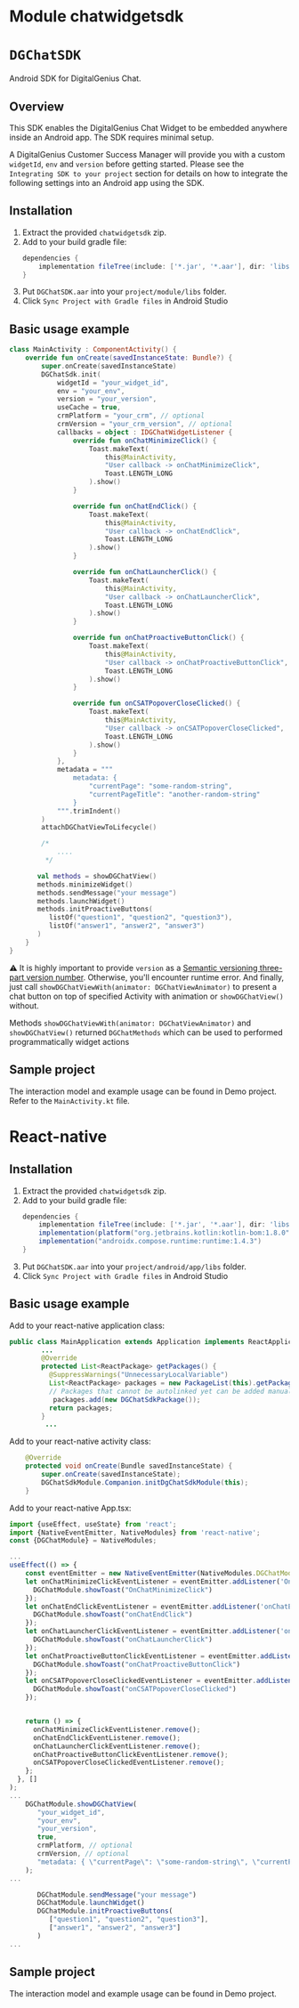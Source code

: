 # Module chatwidgetsdk

# ``DGChatSDK``

Android SDK for DigitalGenius Chat.

## Overview
This SDK enables the DigitalGenius Chat Widget to be embedded anywhere inside an Android app.
The SDK requires minimal setup.

A DigitalGenius Customer Success Manager will provide you with a custom `widgetId`, `env` and `version` before getting started.
Please see the `Integrating SDK to your project` section for details on how to integrate the following settings into an Android app using the SDK.

## Installation

1. Extract the provided `chatwidgetsdk` zip.
2. Add to your build gradle file:
    ```Groovy
    dependencies {
        implementation fileTree(include: ['*.jar', '*.aar'], dir: 'libs')
    }
    ```
3. Put `DGChatSDK.aar` into your `project/module/libs` folder.
4. Click `Sync Project with Gradle files` in Android Studio

## Basic usage example

```Kotlin
class MainActivity : ComponentActivity() {
    override fun onCreate(savedInstanceState: Bundle?) {
        super.onCreate(savedInstanceState)
        DGChatSdk.init(
            widgetId = "your_widget_id",
            env = "your_env",
            version = "your_version",
            useCache = true,
            crmPlatform = "your_crm", // optional
            crmVersion = "your_crm_version", // optional
            callbacks = object : IDGChatWidgetListener {
                override fun onChatMinimizeClick() {
                    Toast.makeText(
                        this@MainActivity,
                        "User callback -> onChatMinimizeClick",
                        Toast.LENGTH_LONG
                    ).show()
                }

                override fun onChatEndClick() {
                    Toast.makeText(
                        this@MainActivity,
                        "User callback -> onChatEndClick",
                        Toast.LENGTH_LONG
                    ).show()
                }

                override fun onChatLauncherClick() {
                    Toast.makeText(
                        this@MainActivity,
                        "User callback -> onChatLauncherClick",
                        Toast.LENGTH_LONG
                    ).show()
                }

                override fun onChatProactiveButtonClick() {
                    Toast.makeText(
                        this@MainActivity,
                        "User callback -> onChatProactiveButtonClick",
                        Toast.LENGTH_LONG
                    ).show()
                }

                override fun onCSATPopoverCloseClicked() {
                    Toast.makeText(
                        this@MainActivity,
                        "User callback -> onCSATPopoverCloseClicked",
                        Toast.LENGTH_LONG
                    ).show()
                }
            },
            metadata = """
                metadata: {
                    "currentPage": "some-random-string",
                    "currentPageTitle": "another-random-string"
                }
            """.trimIndent()
        )
        attachDGChatViewToLifecycle()

        /*
            ....
         */

       val methods = showDGChatView()
       methods.minimizeWidget()
       methods.sendMessage("your message")
       methods.launchWidget()
       methods.initProactiveButtons(
          listOf("question1", "question2", "question3"),
          listOf("answer1", "answer2", "answer3")
       )
    }
}
```
⚠️ It is highly important to provide ``version`` as a [Semantic versioning three-part version number](https://en.wikipedia.org/wiki/Software_versioning). Otherwise, you'll encounter runtime error.
And finally, just call ``showDGChatViewWith(animator: DGChatViewAnimator)`` to present a chat button on top of specified Activity with animation or ``showDGChatView()`` without.

Methods ``showDGChatViewWith(animator: DGChatViewAnimator)`` and ``showDGChatView()`` returned ``DGChatMethods`` which can be used to performed programmatically widget actions

## Sample project

The interaction model and example usage can be found in Demo project. Refer to the `MainActivity.kt` file.



# React-native

## Installation

1. Extract the provided `chatwidgetsdk` zip.
2. Add to your build gradle file:
    ```Groovy
    dependencies {
        implementation fileTree(include: ['*.jar', '*.aar'], dir: 'libs')
        implementation(platform("org.jetbrains.kotlin:kotlin-bom:1.8.0"))
        implementation("androidx.compose.runtime:runtime:1.4.3")
    }
    ```
3. Put `DGChatSDK.aar` into your `project/android/app/libs` folder.
4. Click `Sync Project with Gradle files` in Android Studio

## Basic usage example
Add to your react-native application class:

```Java
public class MainApplication extends Application implements ReactApplication {
        ...
        @Override
        protected List<ReactPackage> getPackages() {
          @SuppressWarnings("UnnecessaryLocalVariable")
          List<ReactPackage> packages = new PackageList(this).getPackages();
          // Packages that cannot be autolinked yet can be added manually here, for example:
           packages.add(new DGChatSdkPackage());
          return packages;
        }
         ...
```

Add to your react-native activity class:
```Java
    @Override
    protected void onCreate(Bundle savedInstanceState) {
        super.onCreate(savedInstanceState);
        DGChatSdkModule.Companion.initDgChatSdkModule(this);
    }
```

Add to your react-native App.tsx:
```JavaScript
import {useEffect, useState} from 'react';
import {NativeEventEmitter, NativeModules} from 'react-native';
const {DGChatModule} = NativeModules;

...
useEffect(() => {
    const eventEmitter = new NativeEventEmitter(NativeModules.DGChatModule);
    let onChatMinimizeClickEventListener = eventEmitter.addListener('OnChatMinimizeClick', event => {
      DGChatModule.showToast("OnChatMinimizeClick")
    });
    let onChatEndClickEventListener = eventEmitter.addListener('onChatEndClick', event => {
      DGChatModule.showToast("onChatEndClick")
    });
    let onChatLauncherClickEventListener = eventEmitter.addListener('onChatLauncherClick', event => {
      DGChatModule.showToast("onChatLauncherClick")
    });
    let onChatProactiveButtonClickEventListener = eventEmitter.addListener('onChatProactiveButtonClick', event => {
      DGChatModule.showToast("onChatProactiveButtonClick")
    });
    let onCSATPopoverCloseClickedEventListener = eventEmitter.addListener('onCSATPopoverCloseClicked', event => {
      DGChatModule.showToast("onCSATPopoverCloseClicked")
    });


    return () => {
      onChatMinimizeClickEventListener.remove(); 
	  onChatEndClickEventListener.remove(); 
	  onChatLauncherClickEventListener.remove(); 
	  onChatProactiveButtonClickEventListener.remove();
	  onCSATPopoverCloseClickedEventListener.remove();
    };
  }, []
);
...
    DGChatModule.showDGChatView(
       "your_widget_id",
       "your_env",
       "your_version",
       true, 
       crmPlatform, // optional
       crmVersion, // optional
       "metadata: { \"currentPage\": \"some-random-string\", \"currentPageTitle\": \"another-random-string\"}"
    );
...

       DGChatModule.sendMessage("your message")
       DGChatModule.launchWidget()
       DGChatModule.initProactiveButtons(
          ["question1", "question2", "question3"],
          ["answer1", "answer2", "answer3"]
       )
...
```

## Sample project
The interaction model and example usage can be found in Demo project.
